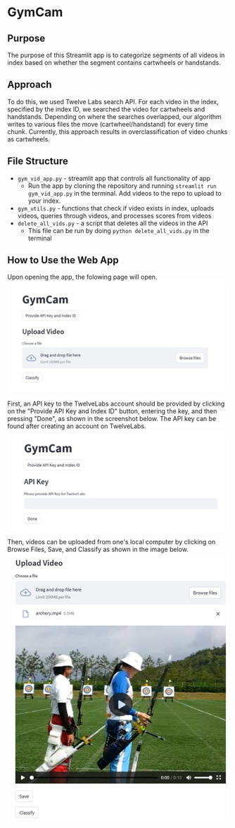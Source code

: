 # GymCam

## Purpose
The purpose of this Streamlit app is to categorize segments of all videos in index based on whether the segment contains cartwheels or handstands.

## Approach
To do this, we used Twelve Labs search API. For each video in the index, specified by the index ID, we searched the video for cartwheels and handstands. Depending on where the searches overlapped, our algorithm writes to various files the move (cartwheel/handstand) for every time chunk. Currently, this approach results in overclassification of video chunks as cartwheels.

## File Structure
* ```gym_vid_app.py``` - streamlit app that controls all functionality of app
    * Run the app by cloning the repository and running ```streamlit run gym_vid_app.py``` in the terminal. Add videos to the repo to upload to your index.
* ```gym_utils.py``` - functions that check if video exists in index, uploads videos, queries through videos, and processes scores from videos
* ```delete_all_vids.py``` - a script that deletes all the videos in the API 
    * This file can be run by doing ```python delete_all_vids.py``` in the terminal

## How to Use the Web App
Upon opening the app, the folowing page will open. 
![Screenshot of home page of web app. "GymCam" is written in large text at the top. Below, is a button that says "Provide API Key and Index ID". Below, is "Upload Video" written as a second heading level. Below is "Choose a file" and a interface for uploading files with a button "Browse files". At the bottom is a button that says "Classify".](docs/images/first-screenshot.png)


First, an API key to the TwelveLabs account should be provided by clicking on the "Provide API Key and Index ID" button, entering the key, and then pressing "Done", as shown in the screenshot below. The API key can be found after creating an account on TwelveLabs.
![Screenshot of same page as in the previous image after pressing "Provide  API Key and Index ID". Now, in addition to the content before, there is now "API Key" written in heading level 2 text, the text "Please proivde API Key for TwelveLabs", an entry text box, and a "Done button", immeidately below the "Provide  API Key and Index ID".](docs/images/screenshot-clicked-api-key.png)

Then, videos can be uploaded from one's local computer by clicking on Browse Files, Save, and Classify as shown in the image below. 
![Screenshot of same page as in the previous images after pressing "Browse Files" button. Now, in addition to the content before, there is a preview of a video with two people doing archery below the "browse files" button. Below this video are two buttons that say "Save" and "Classify".](docs/images/screnshot_upload_video.png)

